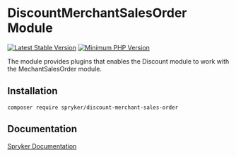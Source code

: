 # DiscountMerchantSalesOrder Module
[![Latest Stable Version](https://poser.pugx.org/spryker/discount-merchant-sales-order/v/stable.svg)](https://packagist.org/packages/spryker/discount-merchant-sales-order)
[![Minimum PHP Version](https://img.shields.io/badge/php-%3E%3D%208.2-8892BF.svg)](https://php.net/)

The module provides plugins that enables the Discount module to work with the MechantSalesOrder module.

## Installation

```
composer require spryker/discount-merchant-sales-order
```

## Documentation

[Spryker Documentation](https://docs.spryker.com)
